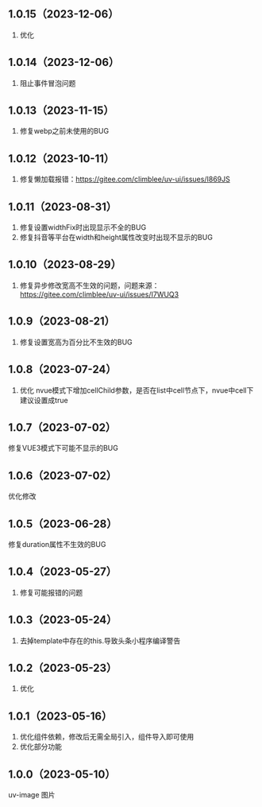 ## 1.0.15（2023-12-06）
1. 优化
## 1.0.14（2023-12-06）
1. 阻止事件冒泡问题
## 1.0.13（2023-11-15）
1. 修复webp之前未使用的BUG
## 1.0.12（2023-10-11）
1. 修复懒加载报错：https://gitee.com/climblee/uv-ui/issues/I869JS
## 1.0.11（2023-08-31）
1. 修复设置widthFix时出现显示不全的BUG
2. 修复抖音等平台在width和height属性改变时出现不显示的BUG
## 1.0.10（2023-08-29）
1. 修复异步修改宽高不生效的问题，问题来源：https://gitee.com/climblee/uv-ui/issues/I7WUQ3
## 1.0.9（2023-08-21）
1. 修复设置宽高为百分比不生效的BUG
## 1.0.8（2023-07-24）
1. 优化 nvue模式下增加cellChild参数，是否在list中cell节点下，nvue中cell下建议设置成true
## 1.0.7（2023-07-02）
修复VUE3模式下可能不显示的BUG
## 1.0.6（2023-07-02）
优化修改
## 1.0.5（2023-06-28）
修复duration属性不生效的BUG
## 1.0.4（2023-05-27）
1. 修复可能报错的问题
## 1.0.3（2023-05-24）
1. 去掉template中存在的this.导致头条小程序编译警告
## 1.0.2（2023-05-23）
1. 优化
## 1.0.1（2023-05-16）
1. 优化组件依赖，修改后无需全局引入，组件导入即可使用
2. 优化部分功能
## 1.0.0（2023-05-10）
uv-image 图片
